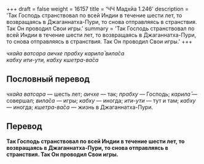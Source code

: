 +++
draft = false
weight = 16157
title = 'ЧЧ Мадхйа 1.246'
description = 'Так Господь странствовал по всей Индии в течение шести лет, то возвращаясь в Джаганнатха-Пури, то снова отправляясь в странствия. Так Он проводил Свои игры.'
summary = 'Так Господь странствовал по всей Индии в течение шести лет, то возвращаясь в Джаганнатха-Пури, то снова отправляясь в странствия. Так Он проводил Свои игры.'
+++

_чхайа ватсара аичхе прабху карила̄ вила̄са  
кабху ити-ути, кабху кшетра-ва̄са_

## Пословный перевод

_чхайа_ _ватсара_ — шесть лет; _аичхе_ — так; _прабху_ — Господь; _карила̄_ — совершал; _вила̄са_ — игры; _кабху_ — иногда; _ити_\-_ути_ — тут и там; _кабху_ — иногда; _кшетра_\-_ва̄са_ — жизнь в Джаганнатха-Пури.

## Перевод

**Так Господь странствовал по всей Индии в течение шести лет, то возвращаясь в Джаганнатха-Пури, то снова отправляясь в странствия. Так Он проводил Свои игры.**
